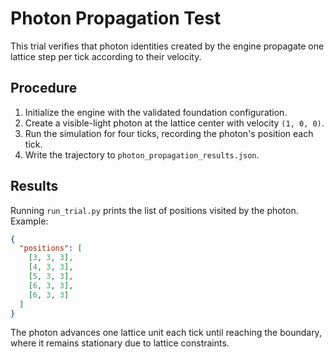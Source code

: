 # Photon Propagation Test

This trial verifies that photon identities created by the engine propagate one
lattice step per tick according to their velocity.

## Procedure

1. Initialize the engine with the validated foundation configuration.
2. Create a visible-light photon at the lattice center with velocity `(1, 0, 0)`.
3. Run the simulation for four ticks, recording the photon's position each tick.
4. Write the trajectory to `photon_propagation_results.json`.

## Results

Running `run_trial.py` prints the list of positions visited by the photon. Example:

```json
{
  "positions": [
    [3, 3, 3],
    [4, 3, 3],
    [5, 3, 3],
    [6, 3, 3],
    [6, 3, 3]
  ]
}
```

The photon advances one lattice unit each tick until reaching the boundary, where
it remains stationary due to lattice constraints.
